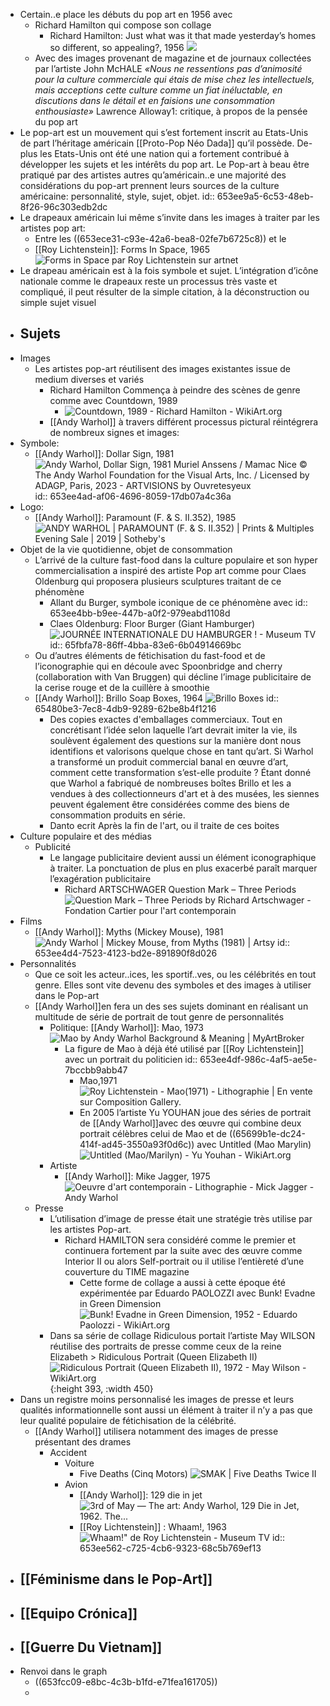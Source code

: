 - Certain..e place les débuts du pop art en 1956 avec
	- Richard Hamilton qui compose son collage
		- Richard Hamilton: Just what was it that made yesterday’s homes so different, so appealing?, 1956 ![](https://media.tate.org.uk/art/images/work/P/P11/P11358_10.jpg)
	- Avec des images provenant de magazine et de journaux collectées par l’artiste John McHALE
	  *«Nous ne ressentions pas d’animosité pour la culture commerciale qui étais de mise chez les intellectuels, mais acceptions cette culture comme un fiat inéluctable, en discutions dans le détail et en faisions une consommation enthousiaste»*
	  Lawrence Alloway1: critique, à propos de la pensée du pop art
- Le pop-art est un mouvement qui s’est fortement inscrit au Etats-Unis de part l’héritage américain [[Proto-Pop Néo Dada]] qu’il possède. De-plus les Etats-Unis ont été une nation qui a fortement contribué à développer les sujets et les intérêts du pop art. Le Pop-art à beau être pratiqué par des artistes autres qu’américain..e une majorité des considérations du pop-art prennent leurs sources de la culture américaine: personnalité, style, sujet, objet.
  id:: 653ee9a5-6c53-48eb-8f26-96c303edb2dc
- Le drapeaux américain lui même s’invite dans les images à traiter par les artistes pop art:
	- Entre les ((653ece31-c93e-42a6-bea8-02fe7b6725c8)) et le
	- [[Roy Lichtenstein]]: Forms In Space, 1965 ![Forms in Space par Roy Lichtenstein sur artnet](https://www.artnet.fr/WebServices/images/ll70149lldOy9GFgaSeR3CfDrCWvaHBOcoKaE/roy-lichtenstein-forms-in-space.jpg)
- Le drapeau américain est à la fois symbole et sujet. L’intégration d’icône nationale comme le drapeaux reste un processus très vaste et compliqué, il peut résulter de la simple citation, à la déconstruction ou simple sujet visuel
- ## Sujets
- Images
	- Les artistes pop-art réutilisent des images existantes issue de medium diverses et variés
		- Richard Hamilton Commença à peindre des scènes de genre comme avec Countdown, 1989
			- ![Countdown, 1989 - Richard Hamilton - WikiArt.org](https://uploads2.wikiart.org/images/richard-hamilton/countdown-1989.jpg!Large.jpg)
		- [[Andy Warhol]] à travers différent processus pictural réintégrera de nombreux signes et images:
- Symbole:
	- [[Andy Warhol]]: Dollar Sign, 1981 ![Andy Warhol, Dollar Sign, 1981 Muriel Anssens / Mamac Nice © The Andy Warhol  Foundation for the Visual Arts, Inc. / Licensed by ADAGP, Paris, 2023 -  ARTVISIONS by Ouvretesyeux](https://artvisions.fr/wp-content/uploads/2023/02/Capture-decran-2023-02-08-a-15.36.07.png)
	  id:: 653ee4ad-af06-4696-8059-17db07a4c36a
- Logo:
	- [[Andy Warhol]]: Paramount (F. & S. II.352), 1985 ![ANDY WARHOL | PARAMOUNT (F. & S. II.352) | Prints & Multiples Evening Sale  | 2019 | Sotheby's](https://sothebys-md.brightspotcdn.com/bc/bd/c67547184058b8787da3c5790192/n10053-16-web.jpg)
- Objet de la vie quotidienne, objet de consommation
	- L’arrivé de la culture fast-food dans la culture populaire et son hyper commercialisation a inspiré des artiste Pop art comme pour Claes Oldenburg qui proposera plusieurs sculptures traitant de ce phénomène
		- Allant du Burger, symbole iconique de ce phénomène avec 
		  id:: 653ee4bb-b9ee-447b-a0f2-979eabd1108d
		- Claes Oldenburg: Floor Burger (Giant Hamburger) ![JOURNÉE INTERNATIONALE DU HAMBURGER ! - Museum TV](https://www.museumtv.art/wp-content/uploads/2018/10/Claes-Oldenburg-hamburger-museumtv-02.jpg)
		  id:: 65fbfa78-86ff-4bba-83e6-6b04914669bc
	- Ou d’autres éléments de fétichisation du fast-food et de l’iconographie qui en découle avec Spoonbridge and cherry (collaboration with Van Bruggen) qui décline l’image publicitaire de la cerise rouge et de la cuillère à smoothie
	- [[Andy Warhol]]: Brillo Soap Boxes, 1964 ![Brillo Boxes](https://iiif.micr.io/imOEx/full/%5E1200,/0/default.jpg)
	  id:: 65480be3-7ec8-4db9-9289-62be8b4f1216
		- Des copies exactes d'emballages commerciaux. Tout en concrétisant l’idée selon laquelle l’art devrait imiter la vie, ils soulèvent également des questions sur la manière dont nous identifions et valorisons quelque chose en tant qu’art. Si Warhol a transformé un produit commercial banal en œuvre d’art, comment cette transformation s’est-elle produite ? Étant donné que Warhol a fabriqué de nombreuses boîtes Brillo et les a vendues à des collectionneurs d'art et à des musées, les siennes peuvent également être considérées comme des biens de consommation produits en série.
		- Danto ecrit Après la fin de l'art, ou il traite de ces boites
- Culture populaire et des médias
	- Publicité
		- Le langage publicitaire devient aussi un élément iconographique à traiter. La ponctuation de plus en plus exacerbé paraît marquer l’exagération publicitaire
			- Richard ARTSCHWAGER Question Mark – Three Periods ![Question Mark – Three Periods by Richard Artschwager - Fondation Cartier  pour l'art contemporain](https://medias.fondationcartier.com/fondation/images/artwork-images/COL-ART-0067.jpg)
- Films
	- [[Andy Warhol]]: Myths (Mickey Mouse), 1981 ![Andy Warhol | Mickey Mouse, from Myths (1981) | Artsy](https://d7hftxdivxxvm.cloudfront.net/?height=800&quality=85&resize_to=fit&src=https%3A%2F%2Fd32dm0rphc51dk.cloudfront.net%2FM7A3gAfvQ6Farcen-3HoOQ%2Fnormalized.jpg&width=794)
	  id:: 653ee4d4-7523-4123-bd2e-891890f8d026
- Personnalités
	- Que ce soit les acteur..ices, les sportif..ves, ou les célébrités en tout genre. Elles sont vite devenu des symboles et des images à utiliser dans le Pop-art
	- [[Andy Warhol]]en fera un des ses sujets dominant en réalisant un multitude de série de portrait de tout genre de personnalités
		- Politique: [[Andy Warhol]]: Mao, 1973 ![Mao by Andy Warhol Background & Meaning | MyArtBroker](https://cdn.sanity.io/images/dqllnil6/production/a95bf5851797a2db87b8714d26688d16d4aadac4-603x600.jpg?w=1920&q=60&auto=format)
			- La figure de Mao à déjà été utilisé par [[Roy Lichtenstein]] avec un portrait du politicien 
			  id:: 653ee4df-986c-4af5-ae5e-7bccbb9abb47
				- Mao,1971 ![Roy Lichtenstein - Mao(1971) - Lithographie | En vente sur Composition  Gallery.](https://media.composition.gallery/artworkpic/roy-lichtenstein-mao-lithograph-available-for-sale-on-composition-gallery1641212219-20590_371x500.jpeg)
				- En 2005 l’artiste Yu YOUHAN joue des séries de portrait de [[Andy Warhol]]avec des œuvre qui combine deux portrait célèbres celui de Mao et de ((65699b1e-dc24-414f-ad45-3550a93f0d6c)) avec Untitled (Mao Marylin) ![Untitled (Mao/Marilyn) - Yu Youhan - WikiArt.org](https://uploads1.wikiart.org/images/yu-youhan/untitled-mao-marilyn.jpg!Large.jpg)
		- Artiste
			- [[Andy Warhol]]: Mike Jagger, 1975 ![Oeuvre d'art contemporain - Lithographie - Mick Jagger - Andy Warhol](https://www.artalistic.com/media/catalog/product/cache/1/image/1800x/040ec09b1e35df139433887a97daa66f/e/l/el_pa.0122_005.jpg)
	- Presse
		- L’utilisation d’image de presse était une stratégie très utilise par les artistes Pop-art.
			- Richard HAMILTON sera considéré comme le premier et continuera fortement par la suite avec des œuvre comme Interior II ou alors Self-portrait ou il utilise l’entièreté d’une couverture du TIME magazine
				- Cette forme de collage a aussi à cette époque été expérimentée par Eduardo PAOLOZZI avec Bunk! Evadne in Green Dimension ![Bunk! Evadne in Green Dimension, 1952 - Eduardo Paolozzi - WikiArt.org](https://uploads5.wikiart.org/images/eduardo-paolozzi/bunk-evadne-in-green-dimension-1952.jpg!Large.jpg)
		- Dans sa série de collage Ridiculous portait l’artiste May WILSON réutilise des portraits de presse comme ceux de la reine Elizabeth > Ridiculous Portrait (Queen Elizabeth II) ![Ridiculous Portrait (Queen Elizabeth II), 1972 - May Wilson - WikiArt.org](https://uploads6.wikiart.org/images/may-wilson/ridiculous-portrait-queen-elizabeth-ii-1972.jpg){:height 393, :width 450}
- Dans un registre moins personnalisé les images de presse et leurs qualités informationnelle sont aussi un élément à traiter il n’y a pas que leur qualité populaire de fétichisation de la célébrité.
	- [[Andy Warhol]] utilisera notamment des images de presse présentant des drames
		- Accident
			- Voiture
				- Five Deaths (Cinq Motors) ![SMAK | Five Deaths Twice II](https://images.memorix.nl/pwv/thumb/fullsize/09e56192-46fd-90d8-4504-bc0d789b02d7.jpg)
			- Avion
				- [[Andy Warhol]]: 129 die in jet ![3rd of May — The art: Andy Warhol, 129 Die in Jet, 1962. The...](https://64.media.tumblr.com/tumblr_lucjfnfSfL1qe0into1_400.jpg)
				- [[Roy Lichtenstein]] : Whaam!, 1963 ![Whaam!" de Roy Lichtenstein - Museum TV](https://www.museumtv.art/wp-content/uploads/2021/05/A3EBA35F-5D0C-4360-ADA5-B1B6B4BF4ABA.jpeg)
				  id:: 653ee562-c725-4cb6-9323-68c5b769ef13
- ## [[Féminisme dans le Pop-Art]]
- ## [[Equipo Crónica]]
- ## [[Guerre Du Vietnam]]
- Renvoi dans le graph
	- ((653fcc09-e8bc-4c3b-b1fd-e71fea161705))
	-